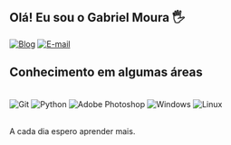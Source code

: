 ## Olá! Eu sou o Gabriel Moura 🖐️

[![Blog](https://img.shields.io/badge/Gmail-D14836?style=for-the-badge&logo=gmail&logoColor=white)]( https://mail.google.com/mail/u/gabrielmouragtxgv@gmail.com)
[![E-mail](https://img.shields.io/badge/-Email-000?style=for-the-badge&logo=microsoft-outlook&logoColor=007BFF)](mailto:gabriel.santos467@fatec.sp.gov.br)

## Conhecimento em algumas áreas
<div style="display: inline_block"><br/>
  <img align="center" alt="Git" src="https://img.shields.io/badge/GIT-E44C30?style=for-the-badge&logo=git&logoColor=white" />
  <img align="center" alt="Python" src="https://img.shields.io/badge/Python-3776AB?style=for-the-badge&logo=python&logoColor=white" />
  <img align="center" alt="Adobe Photoshop" src="https://img.shields.io/badge/Adobe%20Photoshop-31A8FF?style=for-the-badge&logo=Adobe%20Photoshop&logoColor=black"/>
  <img align="center" alt="Windows" src="https://img.shields.io/badge/Windows-0078D6?style=for-the-badge&logo=windows&logoColor=white"/>
  <img align="center" alt="Linux" src="https://img.shields.io/badge/Linux-FCC624?style=for-the-badge&logo=linux&logoColor=black"/>
 </div><br/>
  
  A cada dia espero aprender mais.
